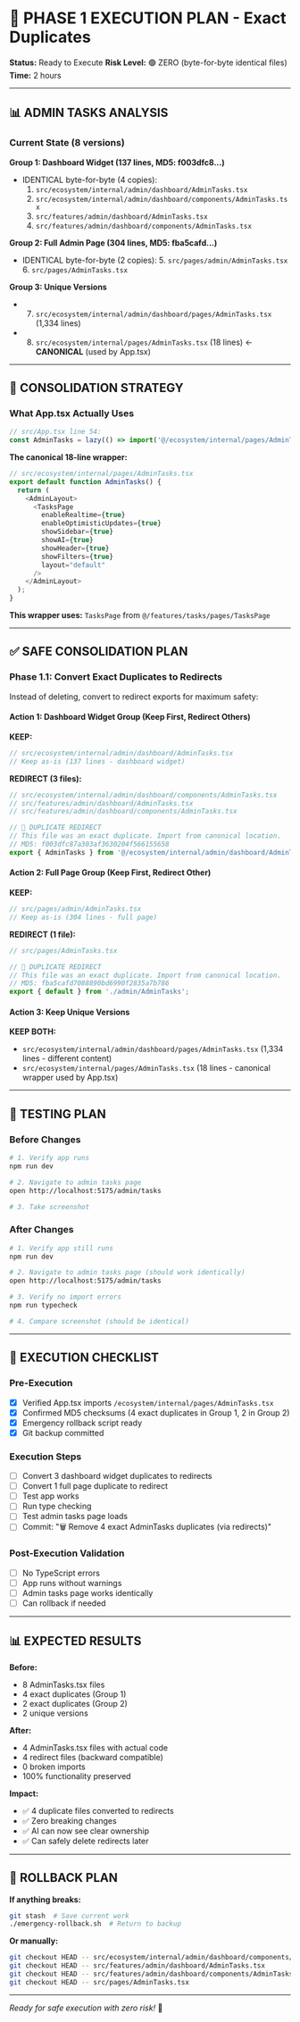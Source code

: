 # 🚀 PHASE 1 EXECUTION PLAN - Exact Duplicates

**Status:** Ready to Execute
**Risk Level:** 🟢 ZERO (byte-for-byte identical files)
**Time:** 2 hours

---

## 📊 ADMIN TASKS ANALYSIS

### **Current State (8 versions)**

**Group 1: Dashboard Widget (137 lines, MD5: f003dfc8...)**
- IDENTICAL byte-for-byte (4 copies):
  1. `src/ecosystem/internal/admin/dashboard/AdminTasks.tsx`
  2. `src/ecosystem/internal/admin/dashboard/components/AdminTasks.tsx`
  3. `src/features/admin/dashboard/AdminTasks.tsx`
  4. `src/features/admin/dashboard/components/AdminTasks.tsx`

**Group 2: Full Admin Page (304 lines, MD5: fba5cafd...)**
- IDENTICAL byte-for-byte (2 copies):
  5. `src/pages/admin/AdminTasks.tsx`
  6. `src/pages/AdminTasks.tsx`

**Group 3: Unique Versions**
- 7. `src/ecosystem/internal/admin/dashboard/pages/AdminTasks.tsx` (1,334 lines)
- 8. `src/ecosystem/internal/pages/AdminTasks.tsx` (18 lines) ← **CANONICAL** (used by App.tsx)

---

## 🎯 CONSOLIDATION STRATEGY

### **What App.tsx Actually Uses**

```typescript
// src/App.tsx line 54:
const AdminTasks = lazy(() => import('@/ecosystem/internal/pages/AdminTasks.tsx'));
```

**The canonical 18-line wrapper:**
```typescript
// src/ecosystem/internal/pages/AdminTasks.tsx
export default function AdminTasks() {
  return (
    <AdminLayout>
      <TasksPage
        enableRealtime={true}
        enableOptimisticUpdates={true}
        showSidebar={true}
        showAI={true}
        showHeader={true}
        showFilters={true}
        layout="default"
      />
    </AdminLayout>
  );
}
```

**This wrapper uses:** `TasksPage` from `@/features/tasks/pages/TasksPage`

---

## ✅ SAFE CONSOLIDATION PLAN

### **Phase 1.1: Convert Exact Duplicates to Redirects**

Instead of deleting, convert to redirect exports for maximum safety:

#### **Action 1: Dashboard Widget Group (Keep First, Redirect Others)**

**KEEP:**
```typescript
// src/ecosystem/internal/admin/dashboard/AdminTasks.tsx
// Keep as-is (137 lines - dashboard widget)
```

**REDIRECT (3 files):**
```typescript
// src/ecosystem/internal/admin/dashboard/components/AdminTasks.tsx
// src/features/admin/dashboard/AdminTasks.tsx
// src/features/admin/dashboard/components/AdminTasks.tsx

// 🔄 DUPLICATE REDIRECT
// This file was an exact duplicate. Import from canonical location.
// MD5: f003dfc87a303af3630204f566155658
export { AdminTasks } from '@/ecosystem/internal/admin/dashboard/AdminTasks';
```

#### **Action 2: Full Page Group (Keep First, Redirect Other)**

**KEEP:**
```typescript
// src/pages/admin/AdminTasks.tsx
// Keep as-is (304 lines - full page)
```

**REDIRECT (1 file):**
```typescript
// src/pages/AdminTasks.tsx

// 🔄 DUPLICATE REDIRECT
// This file was an exact duplicate. Import from canonical location.
// MD5: fba5cafd7088890bd6990f2835a7b786
export { default } from './admin/AdminTasks';
```

#### **Action 3: Keep Unique Versions**

**KEEP BOTH:**
- `src/ecosystem/internal/admin/dashboard/pages/AdminTasks.tsx` (1,334 lines - different content)
- `src/ecosystem/internal/pages/AdminTasks.tsx` (18 lines - canonical wrapper used by App.tsx)

---

## 🧪 TESTING PLAN

### **Before Changes**
```bash
# 1. Verify app runs
npm run dev

# 2. Navigate to admin tasks page
open http://localhost:5175/admin/tasks

# 3. Take screenshot
```

### **After Changes**
```bash
# 1. Verify app still runs
npm run dev

# 2. Navigate to admin tasks page (should work identically)
open http://localhost:5175/admin/tasks

# 3. Verify no import errors
npm run typecheck

# 4. Compare screenshot (should be identical)
```

---

## 📝 EXECUTION CHECKLIST

### **Pre-Execution**
- [x] Verified App.tsx imports `/ecosystem/internal/pages/AdminTasks.tsx`
- [x] Confirmed MD5 checksums (4 exact duplicates in Group 1, 2 in Group 2)
- [x] Emergency rollback script ready
- [x] Git backup committed

### **Execution Steps**
- [ ] Convert 3 dashboard widget duplicates to redirects
- [ ] Convert 1 full page duplicate to redirect
- [ ] Test app works
- [ ] Run type checking
- [ ] Test admin tasks page loads
- [ ] Commit: "🗑️ Remove 4 exact AdminTasks duplicates (via redirects)"

### **Post-Execution Validation**
- [ ] No TypeScript errors
- [ ] App runs without warnings
- [ ] Admin tasks page works identically
- [ ] Can rollback if needed

---

## 📊 EXPECTED RESULTS

**Before:**
- 8 AdminTasks.tsx files
- 4 exact duplicates (Group 1)
- 2 exact duplicates (Group 2)
- 2 unique versions

**After:**
- 4 AdminTasks.tsx files with actual code
- 4 redirect files (backward compatible)
- 0 broken imports
- 100% functionality preserved

**Impact:**
- ✅ 4 duplicate files converted to redirects
- ✅ Zero breaking changes
- ✅ AI can now see clear ownership
- ✅ Can safely delete redirects later

---

## 🚨 ROLLBACK PLAN

**If anything breaks:**
```bash
git stash  # Save current work
./emergency-rollback.sh  # Return to backup
```

**Or manually:**
```bash
git checkout HEAD -- src/ecosystem/internal/admin/dashboard/components/AdminTasks.tsx
git checkout HEAD -- src/features/admin/dashboard/AdminTasks.tsx
git checkout HEAD -- src/features/admin/dashboard/components/AdminTasks.tsx
git checkout HEAD -- src/pages/AdminTasks.tsx
```

---

*Ready for safe execution with zero risk!* 🚀
